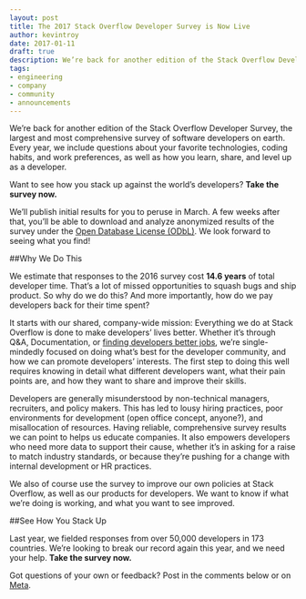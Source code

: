 ```yaml
---
layout: post
title: The 2017 Stack Overflow Developer Survey is Now Live
author: kevintroy
date: 2017-01-11
draft: true
description: We’re back for another edition of the Stack Overflow Developer Survey, the largest and most comprehensive survey of software developers on earth. Every year, we include questions about your favorite technologies, coding habits, and work preferences, as well as how you learn, share, and level up as a developer. 
tags: 
- engineering
- company
- community
- announcements
---
```

We’re back for another edition of the Stack Overflow Developer Survey, the largest and most comprehensive survey of software developers on earth. Every year, we include questions about your favorite technologies, coding habits, and work preferences, as well as how you learn, share, and level up as a developer. 

Want to see how you stack up against the world’s developers? **Take the survey now.**

We’ll publish initial results for you to peruse in March. A few weeks after that, you’ll be able to download and analyze anonymized results of the survey under the [Open Database License (ODbL)](http://opendatacommons.org/licenses/odbl/1.0/). We look forward to seeing what you find!

##Why We Do This

We estimate that responses to the 2016 survey cost **14.6 years** of total developer time. That’s a lot of missed opportunities to squash bugs and ship product. So why do we do this? And more importantly, how do we pay developers back for their time spent?

It starts with our shared, company-wide mission: Everything we do at Stack Overflow is done to make developers’ lives better. Whether it’s through Q&A, Documentation, or [finding developers better jobs](http://stackoverflow.com/jobs), we’re single-mindedly focused on doing what’s best for the developer community, and how we can promote developers’ interests. The first step to doing this well requires knowing in detail what different developers want, what their pain points are, and how they want to share and improve their skills.

Developers are generally misunderstood by non-technical managers, recruiters, and policy makers. This has led to lousy hiring practices, poor environments for development (open office concept, anyone?), and misallocation of resources. Having reliable, comprehensive survey results we can point to helps us educate companies. It also empowers developers who need more data to support their cause, whether it’s in asking for a raise to match industry standards, or because they’re pushing for a change with internal development or HR practices.
 
We also of course use the survey to improve our own policies at Stack Overflow, as well as our products for developers. We want to know if what we’re doing is working, and what you want to see improved.

##See How You Stack Up

Last year, we fielded responses from over 50,000 developers in 173 countries. We’re looking to break our record again this year, and we need your help. **Take the survey now.**

Got questions of your own or feedback? Post in the comments below or on [Meta](http://meta.stackoverflow.com/).

